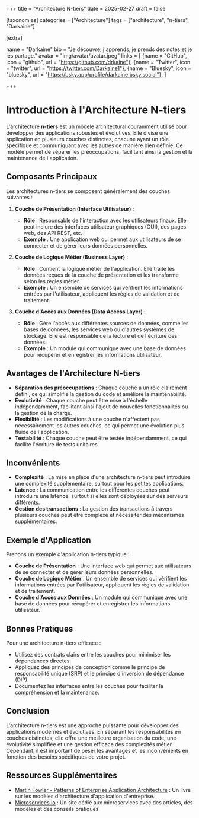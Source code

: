 +++
title = "Architecture N-tiers"
date = 2025-02-27
draft = false

[taxonomies]
categories = ["Architecture"]
tags = ["architecture", "n-tiers", "Darkaine"]

[extra]

name = "Darkaine"
bio = "Je découvre, j'apprends, je prends des notes et je les partage."
avatar = "img/avatar/avatar.jpeg"
links = [
    {name = "GitHub", icon = "github", url = "https://github.com/drkaine"},
    {name = "Twitter", icon = "twitter", url = "https://twitter.com/Darkaine1"},
    {name = "Bluesky", icon = "bluesky", url = "https://bsky.app/profile/darkaine.bsky.social"},
]

+++

# Introduction à l'Architecture N-tiers

L'architecture **n-tiers** est un modèle architectural couramment utilisé pour développer des applications robustes et évolutives. Elle divise une application en plusieurs couches distinctes, chacune ayant un rôle spécifique et communiquant avec les autres de manière bien définie. Ce modèle permet de séparer les préoccupations, facilitant ainsi la gestion et la maintenance de l'application.

## Composants Principaux

Les architectures n-tiers se composent généralement des couches suivantes :

1. **Couche de Présentation (Interface Utilisateur)** :
   - **Rôle** : Responsable de l'interaction avec les utilisateurs finaux. Elle peut inclure des interfaces utilisateur graphiques (GUI), des pages web, des API REST, etc.
   - **Exemple** : Une application web qui permet aux utilisateurs de se connecter et de gérer leurs données personnelles.

2. **Couche de Logique Métier (Business Layer)** :
   - **Rôle** : Contient la logique métier de l'application. Elle traite les données reçues de la couche de présentation et les transforme selon les règles métier.
   - **Exemple** : Un ensemble de services qui vérifient les informations entrées par l'utilisateur, appliquent les règles de validation et de traitement.

3. **Couche d'Accès aux Données (Data Access Layer)** :
   - **Rôle** : Gère l'accès aux différentes sources de données, comme les bases de données, les services web ou d'autres systèmes de stockage. Elle est responsable de la lecture et de l'écriture des données.
   - **Exemple** : Un module qui communique avec une base de données pour récupérer et enregistrer les informations utilisateur.

## Avantages de l'Architecture N-tiers

- **Séparation des préoccupations** : Chaque couche a un rôle clairement défini, ce qui simplifie la gestion du code et améliore la maintenabilité.
- **Évolutivité** : Chaque couche peut être mise à l'échelle indépendamment, facilitant ainsi l'ajout de nouvelles fonctionnalités ou la gestion de la charge.
- **Flexibilité** : Les modifications à une couche n'affectent pas nécessairement les autres couches, ce qui permet une évolution plus fluide de l'application.
- **Testabilité** : Chaque couche peut être testée indépendamment, ce qui facilite l'écriture de tests unitaires.

## Inconvénients

- **Complexité** : La mise en place d'une architecture n-tiers peut introduire une complexité supplémentaire, surtout pour les petites applications.
- **Latence** : La communication entre les différentes couches peut introduire une latence, surtout si elles sont déployées sur des serveurs différents.
- **Gestion des transactions** : La gestion des transactions à travers plusieurs couches peut être complexe et nécessiter des mécanismes supplémentaires.

## Exemple d'Application

Prenons un exemple d'application n-tiers typique :

- **Couche de Présentation** : Une interface web qui permet aux utilisateurs de se connecter et de gérer leurs données personnelles.
- **Couche de Logique Métier** : Un ensemble de services qui vérifient les informations entrées par l'utilisateur, appliquent les règles de validation et de traitement.
- **Couche d'Accès aux Données** : Un module qui communique avec une base de données pour récupérer et enregistrer les informations utilisateur.

## Bonnes Pratiques

Pour une architecture n-tiers efficace :

- Utilisez des contrats clairs entre les couches pour minimiser les dépendances directes.
- Appliquez des principes de conception comme le principe de responsabilité unique (SRP) et le principe d'inversion de dépendance (DIP).
- Documentez les interfaces entre les couches pour faciliter la compréhension et la maintenance.

## Conclusion

L'architecture n-tiers est une approche puissante pour développer des applications modernes et évolutives. En séparant les responsabilités en couches distinctes, elle offre une meilleure organisation du code, une évolutivité simplifiée et une gestion efficace des complexités métier. Cependant, il est important de peser les avantages et les inconvénients en fonction des besoins spécifiques de votre projet.

## Ressources Supplémentaires

- [Martin Fowler - Patterns of Enterprise Application Architecture](https://martinfowler.com/books/eaa.html) : Un livre sur les modèles d'architecture d'application d'entreprise.
- [Microservices.io](https://microservices.io) : Un site dédié aux microservices avec des articles, des modèles et des conseils pratiques.
